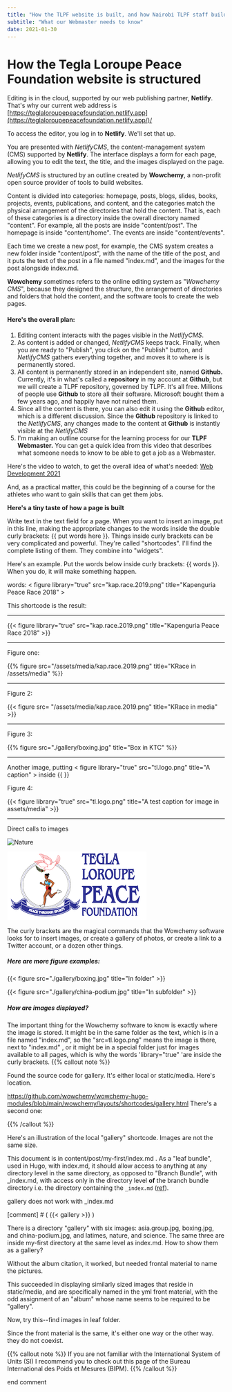 ```yaml
---
title: "How the TLPF website is built, and how Nairobi TLPF staff build and edit"
subtitle: "What our Webmaster needs to know"
date: 2021-01-30
---
```



# How the **Tegla Loroupe Peace Foundation** website is structured



Editing is in the cloud, supported by our web publishing partner, **Netlify**. That's why our current web address is [https://teglaloroupepeacefoundation.netlify.app](https://teglaloroupepeacefoundation.netlify.app/)/

To access the editor, you log in to **Netlify**.  We'll set that up.

You are presented with *NetlifyCMS*, the content-management system  (CMS) supported by **Netlify**.  The interface displays a form for each page, allowing you to edit the text, the title, and the images displayed on the page.

*NetlifyCMS* is structured by an outline created by **Wowchemy**, a non-profit open source provider of tools to build websites.

Content is divided into categories: homepage, posts, blogs, slides, books, projects, events, publications, and content, and the categories match the physical arrangement of the directories that hold the content.  That is, each of these categories is a directory inside the overall directory named "content".  For example, all the posts are inside "content/post".  The homepage is inside "content/home". The events are inside "content/events".

Each time we create a new post, for example, the CMS system creates a new folder inside "content/post", with the name of the title of the post, and it puts the text of the post in a file named "index.md", and the images for the post alongside index.md.

**Wowchemy** sometimes refers to the online editing system as "*Wowchemy CMS*", because they designed the structure, the arrangement of directories and folders that hold the content, and the software tools to create the web pages.

#### Here's the overall plan:

1. Editing content interacts with the pages visible in the *NetlifyCMS*.
2. As content is added or changed, *NetlifyCMS* keeps track. Finally, when you are ready to "Publish", you click on the "Publish" button, and *NetlifyCMS* gathers everything together, and moves it to where is is permanently stored.
3. All content is permanently stored in an independent site, named **Github.** Currently, it's in what's called a **repository** in my account at **Github**, but we will create a TLPF repository, governed by TLPF. It's all free.  Millions of people use **Github** to store all their software. Microsoft bought them a few years ago, and happily have not ruined them.
4. Since all the content is there, you can also edit it using the **Github** editor, which is a different discussion.  Since the **Github** repository is linked to the *NetlifyCMS*, any changes made to the content at **Github** is instantly visible at the *NetlifyCMS*
5. I'm making an outline course for the learning process for our **TLPF Webmaster.** You can get a quick idea from this video that describes what someone needs to know to be able to get a job as a Webmaster.

Here's the video to watch, to get the overall idea of what's needed: [Web Development 2021](https://www.youtube.com/watch?v=VfGW0Qiy2I0&ab_channel=TraversyMedia)

And, as a practical matter, this could be the beginning of a course for the athletes who want to gain skills that can get them jobs.

**Here's a tiny taste of how a page is built**

Write text in the text field for a page.  When you want to insert an image, put in this line, making the appropriate changes to the words inside the double curly brackets: {{ put words here  }}. Things  inside curly brackets can be very complicated and powerful.  They're called "shortcodes".   I'll find the complete listing of them.  They combine into "widgets".

Here's an  example. Put the words below inside curly brackets: {{ words }}. When you do, it will make something happen.

words: < figure library="true" src="kap.race.2019.png" title="Kapenguria Peace Race 2018" >

This shortcode is the result: 
<hr>

{{< figure library="true" src="kap.race.2019.png" title="Kapenguria Peace Race 2018" >}}


<hr>

Figure one: 

{{% figure src="/assets/media/kap.race.2019.png"  title="KRace in /assets/media"  %}}

<hr>
  
Figure 2: 

{{< figure src= "/assets/media/kap.race.2019.png" title="KRace in media" >}}

 <hr>
Figure 3:  

{{% figure src="./gallery/boxing.jpg" title="Box in KTC" %}}

<hr>

Another  image, putting < figure library="true" src="tl.logo.png" title="A caption" > inside {{ }}

Figure 4: 

{{< figure library="true" src="tl.logo.png" title="A test caption for image in assets/media" >}}

<hr>
Direct calls to images


![Nature](./gallery/nature.png "Nature")

![tl.logo](/assets/media/tl.logo.png)

The curly brackets are the magical commands that the Wowchemy software looks for to insert images, or create a gallery of photos, or create a link to a Twitter account, or a dozen other things.

##### Here are more figure examples:

{{< figure src="./gallery/boxing.jpg" title="In folder" >}}

{{< figure src="./gallery/china-podium.jpg" title="In subfolder" >}}



##### How are images displayed?

The important thing for the Wowchemy software to know is exactly where the image is stored. It might be in the same folder as the text, which is in a file named "index.md", so the "src=tl.logo.png" means the image is there, next to "index.md" , or it might be in a special folder just for images available to all pages, which is why the words 'library="true" 'are inside the curly brackets.
{{% callout note %}} 

Found the source code for gallery. It's either local or static/media. Here's location.

https://github.com/wowchemy/wowchemy-hugo-modules/blob/main/wowchemy/layouts/shortcodes/gallery.html There's a second one: 


{{% /callout %}}

Here's an  illustration of the local "gallery" shortcode.  Images  are not the same size.

This document is in content/post/my-first/index.md . As a "leaf bundle", used in Hugo, with index.md, it should allow access to anything at any directory level in the same directory, as opposed  to "Branch Bundle", with _index.md, with access only in the directory level **of** the branch bundle directory i.e. the directory containing the `_index.md` ([ref](https://discourse.gohugo.io/t/question-about-content-folder-structure/11822/4?u=kaushalmodi)). 

gallery does not work with _index.md


[comment] # ( {{< gallery >}} )


There is a directory "gallery" with six  images:  asia.group.jpg, boxing.jpg, and china-podium.jpg, and latimes, nature, and science.  The same three  are inside my-first directory at the same level as index.md.  How to show them  as a gallery?

Without the album citation, it worked, but needed frontal material  to name  the pictures.

This succeeded in displaying similarly sized images that reside in static/media, and are specifically named in the yml front material, with the odd assignment of an "album" whose name seems to be required to be "gallery".

Now, try this--find images in leaf folder.

Since the front material is the  same, it's either one way or the other way. they do not coexist.

{{% callout note %}} If you are not familiar with the International System of Units (SI) I recommend you to check out this page of the Bureau International des Poids et Mesures (BIPM). {{%  /callout  %}}

end comment

